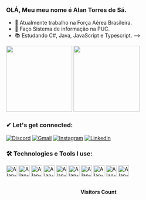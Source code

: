 ### OLÁ, Meu meu nome é Alan Torres de Sá.

- 🔭 Atualmente trabalho na Força Aérea Brasileira.
- 🌱 Faço Sistema de informação na PUC. 
- 📚 Estudando C#, Java, JavaScript e Typescript.
-->

<div>
  
  <img height="180em" src="https://github-readme-stats.vercel.app/api?username=desaats&show_icons=true&theme=tokyonight"/>
  <img height="180em" src="https://github-readme-stats.vercel.app/api/top-langs/?username=desaats&layout=compact&theme=tokyonight"/>

</div>


### ✔ Let's get connected:


[![Discord](https://img.shields.io/badge/Discord-7289DA?style=for-the-badge&logo=discord&logoColor=white)](https://discord.com/channels/@me)
[![Gmail](https://img.shields.io/badge/Gmail-D14836?style=for-the-badge&logo=gmail&logoColor=white)](https://mail.google.com/mail/u/0/?tab=rm&ogbl#inbox)
[![Instagram](https://img.shields.io/badge/Instagram-E4405F?style=for-the-badge&logo=instagram&logoColor=white)](https://www.instagram.com/alan.torres_sa/)
[![Linkedin](https://img.shields.io/badge/LinkedIn-0077B5?style=for-the-badge&logo=linkedin&logoColor=white)](https://www.linkedin.com/in/alan-torres-de-s%C3%A1-520a08206/)

### 🛠️ Technologies e Tools I use: 


<div>

<img align= "centeer" alt="Alan-html" height= "30" widht= "40" src="https://cdn.jsdelivr.net/gh/devicons/devicon/icons/html5/html5-original.svg"/>
<img align= "centeer" alt="Alan-html" height= "30" widht= "40" src="https://cdn.jsdelivr.net/gh/devicons/devicon/icons/java/java-original.svg"/>
<img align= "centeer" alt="Alan-html" height= "30" widht= "40" src="https://cdn.jsdelivr.net/gh/devicons/devicon/icons/javascript/javascript-original.svg"/>
<img align= "centeer" alt="Alan-html" height= "30" widht= "40" src="https://cdn.jsdelivr.net/gh/devicons/devicon/icons/css3/css3-original-wordmark.svg"/>
<img align= "centeer" alt="Alan-html" height= "30" widht= "40" src="https://cdn.jsdelivr.net/gh/devicons/devicon/icons/csharp/csharp-original.svg"/>
<img align= "centeer" alt="Alan-html" height= "30" widht= "40" src="https://cdn.jsdelivr.net/gh/devicons/devicon/icons/vscode/vscode-original.svg"/>
<img align= "centeer" alt="Alan-html" height= "30" widht= "40" src="https://cdn.jsdelivr.net/gh/devicons/devicon/icons/cplusplus/cplusplus-original.svg"/>
<img align= "centeer" alt="Alan-html" height= "30" widht= "40" src="https://cdn.jsdelivr.net/gh/devicons/devicon/icons/dotnetcore/dotnetcore-original.svg"/>
<img align= "centeer" alt="Alan-html" height= "30" widht= "40" src="https://cdn.jsdelivr.net/gh/devicons/devicon/icons/bootstrap/bootstrap-original-wordmark.svg"/>
<img align= "centeer" alt="Alan-html" height= "30" widht= "40" src="https://cdn.jsdelivr.net/gh/devicons/devicon/icons/github/github-original.svg"/>

<div/>

<div align= "center">
  <br><p align= "centre"><b>Visitors Count</b></p>
  <p align="center"><img align="center" scr="https://profile-counter.glitch.me/{desaats}/count.svg" /></p>
  <br></div>



